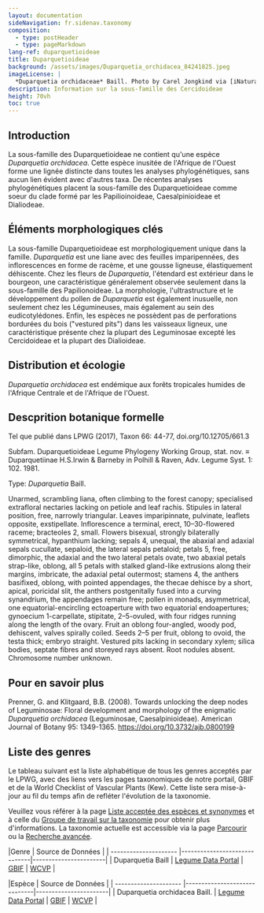 ```yaml
---
layout: documentation
sideNavigation: fr.sidenav.taxonomy
composition:
  - type: postHeader
  - type: pageMarkdown
lang-ref: duparquetioideae
title: Duparquetioideae
background: /assets/images/Duparquetia_orchidacea_84241825.jpeg
imageLicense: |
  *Duparquetia orchidaceae* Baill. Photo by Carel Jongkind via [iNaturalist](https://www.gbif.org/occurrence/28187131755)
description: Information sur la sous-famille des Cercidoideae
height: 70vh
toc: true
---
```


## Introduction
La sous-famille des Duparquetioideae ne contient qu'une espèce *Duparquetia orchidacea*. Cette espèce inusitée de l'Afrique de l'Ouest forme une lignée distincte dans toutes les analyses phylogénétiques, sans aucun lien évident avec d'autres taxa. De récentes analyses phylogénétiques placent la sous-famille des Duparquetioideae comme soeur du clade formé par les Papilioinoideae, Caesalpinioideae et Dialiodeae.

## Éléments morphologiques clés
La sous-famille Duparquetioideae est morphologiquement unique dans la famille. *Duparquetia* est une liane avec des feuilles imparipennées, des inflorescences en forme de racème, et une gousse ligneuse, élastiquement déhiscente. Chez les fleurs de *Duparquetia*, l'étendard est extérieur dans le bourgeon, une caractéristique généralement observée seulement dans la sous-famille des Papilionoideae. La morphologie, l'ultrastructure et le développement du pollen de *Duparquetia* est également inusuelle, non seulement chez les Légumineuses, mais également au sein des eudicotylédones. Enfin, les espèces ne possèdent pas de perforations bordurées du bois ("vestured pits") dans les vaisseaux ligneux, une caractéristique présente chez la plupart des Leguminosae excepté les Cercidoideae et la plupart des Dialioideae.

## Distribution et écologie
*Duparquetia orchidacea* est endémique aux forêts tropicales humides de l'Afrique Centrale et de l'Afrique de l'Ouest.

## Descprition botanique formelle
Tel que publié dans LPWG (2017), Taxon 66: 44-77, doi.org/10.12705/661.3

Subfam. Duparquetioideae Legume Phylogeny Working Group, stat. nov. ≡ Duparquetiinae H.S.Irwin & Barneby in Polhill & Raven, Adv. Legume Syst. 1: 102. 1981.

Type: *Duparquetia* Baill.

Unarmed, scrambling liana, often climbing to the forest canopy; specialised extrafloral nectaries lacking on petiole and leaf rachis. Stipules in lateral position, free, narrowly triangular. Leaves imparipinnate, pulvinate, leaflets opposite, exstipellate. Inflorescence a terminal, erect, 10–30-flowered raceme; bracteoles 2, small. Flowers bisexual, strongly bilaterally symmetrical, hypanthium lacking; sepals 4, unequal, the abaxial and adaxial sepals cucullate, sepaloid, the lateral sepals petaloid; petals 5, free, dimorphic, the adaxial and the two lateral petals ovate, two abaxial petals strap-like, oblong, all 5 petals with stalked gland-like extrusions along their margins, imbricate, the adaxial petal outermost; stamens 4, the anthers basifixed, oblong, with pointed appendages, the thecae dehisce by a short, apical, poricidal slit, the anthers postgenitally fused into a curving synandrium, the appendages remain free; pollen in monads, asymmetrical, one equatorial-encircling ectoaperture with two equatorial endoapertures; gynoecium 1-carpellate, stipitate, 2–5-ovuled, with four ridges running along the length of the ovary. Fruit an oblong four-angled, woody pod, dehiscent, valves spirally coiled. Seeds 2–5 per fruit, oblong to ovoid, the testa thick; embryo straight. Vestured pits lacking in secondary xylem; silica bodies, septate fibres and storeyed rays absent. Root nodules absent. Chromosome number unknown.

## Pour en savoir plus
Prenner, G. and Klitgaard, B.B. (2008). Towards unlocking the deep nodes of Leguminosae: Floral development and morphology of the enigmatic *Duparquetia orchidacea* (Leguminosae, Caesalpinioideae). American Journal of Botany 95: 1349-1365. https://doi.org/10.3732/ajb.0800199


## Liste des genres
Le tableau suivant est la liste alphabétique de tous les genres acceptés par le LPWG, avec des liens vers les pages taxonomiques de notre portail, GBIF et de la World Checklist of Vascular Plants (Kew). Cette liste sera mise-à-jour au fil du temps afin de refléter l'évolution de la taxonomie.

Veuillez vous référer à la page [Liste acceptée des espèces et synonymes](/fr/taxonomy/species-list) et à celle du [Groupe de travail sur la taxonomie](/fr/working-groups/taxonomy) pour obtenir plus d'informations. La taxonomie actuelle est accessible via la page [Parcourir](/fr/taxonomy/browse) ou la [Recherche avancée](/fr/taxonomy/search).


|Genre                  |     Source de Données                     | 
| --------------------- |------------------------------|-----------------------|
| Duparquetia Baill | [Legume Data Portal](/fr/taxonomy/taxon/779361) | [GBIF](https://www.gbif.org/species/2968139)  | [WCVP](https://wcvp.science.kew.org/taxon/17014-1)  |




|Espèce                  |     Source de Données                     |
| --------------------- |------------------------------|-----------------------|
| Duparquetia orchidacea Baill. | [Legume Data Portal](/fr/taxonomy/taxon/779362) | [GBIF](https://www.gbif.org/species/2968140) | [WCVP](https://wcvp.science.kew.org/taxon/380758-1)  |
